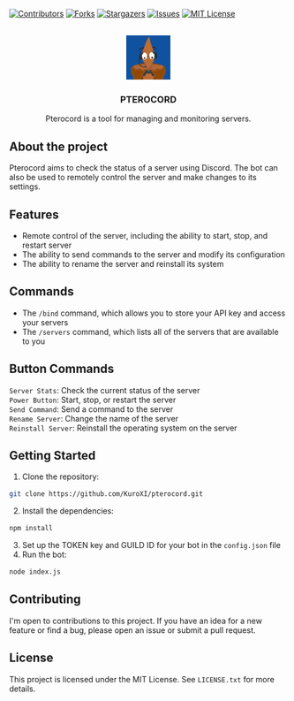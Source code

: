 [![Contributors][contributors-shield]][contributors-url]
[![Forks][forks-shield]][forks-url]
[![Stargazers][stars-shield]][stars-url]
[![Issues][issues-shield]][issues-url]
[![MIT License][license-shield]][license-url]

<br />
<div align="center">
  <a href="https://github.com/KuroXI/pterocord">
    <img src="images/project_image.png" alt="Logo" width="80" height="80">
  </a>

  <h3 align="center">PTEROCORD</h3>

  <p align="center">
    Pterocord is a tool for managing and monitoring servers.
  </p>
</div>

## About the project
Pterocord aims to check the status of a server using Discord. The bot can also be used to remotely control the server and make changes to its settings.

## Features
- Remote control of the server, including the ability to start, stop, and restart server
- The ability to send commands to the server and modify its configuration
- The ability to rename the server and reinstall its system

## Commands
- The `/bind` command, which allows you to store your API key and access your servers
- The `/servers` command, which lists all of the servers that are available to you

## Button Commands
`Server Stats`: Check the current status of the server\
`Power Button`: Start, stop, or restart the server\
`Send Command`: Send a command to the server\
`Rename Server`: Change the name of the server\
`Reinstall Server`: Reinstall the operating system on the server

## Getting Started
1. Clone the repository:
```bash
git clone https://github.com/KuroXI/pterocord.git
```
2. Install the dependencies:
```bash
npm install
```
3. Set up the TOKEN key and GUILD ID for your bot in the `config.json` file
4. Run the bot:
```bash
node index.js
```

## Contributing
I'm open to contributions to this project. If you have an idea for a new feature or find a bug, please open an issue or submit a pull request.

## License
This project is licensed under the MIT License. See `LICENSE.txt` for more details.

[contributors-shield]: https://img.shields.io/github/contributors/KuroXI/pterocord.svg?style=for-the-badge
[contributors-url]: https://github.com/KuroXI/pterocord/graphs/contributors
[forks-shield]: https://img.shields.io/github/forks/KuroXI/pterocord.svg?style=for-the-badge
[forks-url]: https://github.com/KuroXI/pterocord/network/members
[stars-shield]: https://img.shields.io/github/stars/KuroXI/pterocord.svg?style=for-the-badge
[stars-url]: https://github.com/KuroXI/pterocord/stargazers
[issues-shield]: https://img.shields.io/github/issues/KuroXI/pterocord.svg?style=for-the-badge
[issues-url]: https://github.com/KuroXI/pterocord/issues
[license-shield]: https://img.shields.io/github/license/KuroXI/pterocord.svg?style=for-the-badge
[license-url]: https://github.com/KuroXI/pterocord/blob/main/LICENSE